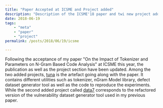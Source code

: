 ```yaml
---
title: "Paper Accepted at ICSME and Project added"
description: "Description of the ICSME'18 paper and twi new project added"
date: 2018-06-19
tags:
    - "meta"
    - "paper"
    - "project"
permalink: /posts/2018/06/19/icsme

---
```


Following the acceptance of my paper "On the Impact of Tokenizer and Parameters on N-Gram Based Code Analysis" at ICSME this year, the publication as well as the project section have been updated. Among the two added projects, [tuna](http://www.jimenez.lu/tuna) is the artefact going along with the paper. It contains different utilities such as tokenizer, nGram Model library, defect dataset generator tool as well as the code to reproduce the experiments. While the second added project called [data7](http://www.jimenez.lu/data7) corresponds to the refactored version of the vulnerability dataset generator tool used in my previous paper.
